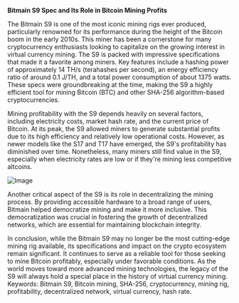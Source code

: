 **Bitmain S9 Spec and Its Role in Bitcoin Mining Profits**

The Bitmain S9 is one of the most iconic mining rigs ever produced, particularly renowned for its performance during the height of the Bitcoin boom in the early 2010s. This miner has been a cornerstone for many cryptocurrency enthusiasts looking to capitalize on the growing interest in virtual currency mining. The S9 is packed with impressive specifications that made it a favorite among miners. Key features include a hashing power of approximately 14 TH/s (terahashes per second), an energy efficiency ratio of around 0.1 J/TH, and a total power consumption of about 1375 watts. These specs were groundbreaking at the time, making the S9 a highly efficient tool for mining Bitcoin (BTC) and other SHA-256 algorithm-based cryptocurrencies.

Mining profitability with the S9 depends heavily on several factors, including electricity costs, market hash rate, and the current price of Bitcoin. At its peak, the S9 allowed miners to generate substantial profits due to its high efficiency and relatively low operational costs. However, as newer models like the S17 and T17 have emerged, the S9's profitability has diminished over time. Nonetheless, many miners still find value in the S9, especially when electricity rates are low or if they're mining less competitive altcoins.

![Image](https://github.com/user-attachments/assets/31692037-0104-4703-abd1-696b6a7dd41b)

Another critical aspect of the S9 is its role in decentralizing the mining process. By providing accessible hardware to a broad range of users, Bitmain helped democratize mining and make it more inclusive. This democratization was crucial in fostering the growth of decentralized networks, which are essential for maintaining blockchain integrity.

In conclusion, while the Bitmain S9 may no longer be the most cutting-edge mining rig available, its specifications and impact on the crypto ecosystem remain significant. It continues to serve as a reliable tool for those seeking to mine Bitcoin profitably, especially under favorable conditions. As the world moves toward more advanced mining technologies, the legacy of the S9 will always hold a special place in the history of virtual currency mining. Keywords: Bitmain S9, Bitcoin mining, SHA-256, cryptocurrency, mining rig, profitability, decentralized network, virtual currency, hash rate.